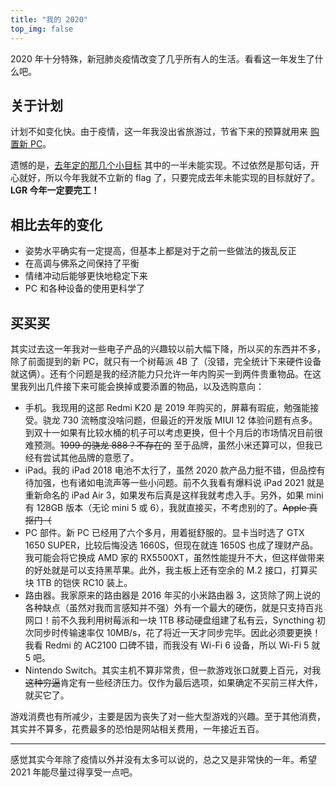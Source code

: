 ```yaml
---
title: "我的 2020"
top_img: false
---
```

2020 年十分特殊，新冠肺炎疫情改变了几乎所有人的生活。看看这一年发生了什么吧。

## 关于计划
计划不如变化快。由于疫情，这一年我没出省旅游过，节省下来的预算就用来 [购置新 PC](https://kevinh.wang/new-pc/)。

遗憾的是，[去年定的那几个小目标](https://kevinh.wang/2019/) 其中的一半未能实现。不过依然是那句话，开心就好，所以今年我就不立新的 flag 了，只要完成去年未能实现的目标就好了。**LGR 今年一定要完工！**

## 相比去年的变化
- 姿势水平确实有一定提高，但基本上都是对于之前一些做法的拨乱反正
- 在高调与佛系之间保持了平衡
- 情绪冲动后能够更快地稳定下来
- PC 和各种设备的使用更科学了

## 买买买
其实过去这一年我对一些电子产品的兴趣较以前大幅下降，所以买的东西并不多，除了前面提到的新 PC，就只有一个树莓派 4B 了（没错，完全统计下来硬件设备就这俩）。还有个问题是我的经济能力只允许一年内购买一到两件贵重物品。在这里我列出几件接下来可能会换掉或要添置的物品，以及选购意向：
- 手机。我现用的这部 Redmi K20 是 2019 年购买的，屏幕有瑕疵，勉强能接受。骁龙 730 流畅度没啥问题，但最近的开发版 MIUI 12 体验问题有点多。到双十一如果有比较水桶的机子可以考虑更换，但十个月后的市场情况目前很难预测。~~1999 的骁龙 888？不存在的~~ 至于品牌，虽然小米还算可以，但我已经有尝试其他品牌的意愿了。
- iPad。我的 iPad 2018 电池不太行了，虽然 2020 款产品力挺不错，但品控有待加强，也有诸如电流声等一些小问题。前不久我看有爆料说 iPad 2021 就是重新命名的 iPad Air 3，如果发布后真是这样我就考虑入手。另外，如果 mini 有 128GB 版本（无论 mini 5 或 6），我就直接买，不考虑别的了。~~Apple 真抠门（~~
- PC 部件。新 PC 已经用了六个多月，用着挺舒服的。显卡当时选了 GTX 1650 SUPER，比较后悔没选 1660S，但现在就连 1650S 也成了理财产品。我可能会将它换成 AMD 家的 RX5500XT，虽然性能提升不大，但这样做带来的好处就是可以支持黑苹果。此外，我主板上还有空余的 M.2 接口，打算买块 1TB 的铠侠 RC10 装上。
- 路由器。我家原来的路由器是 2016 年买的小米路由器 3，这货除了网上说的各种缺点（虽然对我而言感知并不强）外有一个最大的硬伤，就是只支持百兆网口！前不久我利用树莓派和一块 1TB 移动硬盘组建了私有云，Syncthing 初次同步时传输速率仅 10MB/s，花了将近一天才同步完毕。因此必须要更换！我看 Redmi 的 AC2100 口碑不错，而我没有 Wi-Fi 6 设备，所以 Wi-Fi 5 就 5 吧。
- Nintendo Switch。其实主机不算非常贵，但一款游戏张口就要上百元，对我~~这种穷逼~~肯定有一些经济压力。仅作为最后选项，如果确定不买前三样大件，就买它了。

游戏消费也有所减少，主要是因为丧失了对一些大型游戏的兴趣。至于其他消费，其实并不算多，花费最多的恐怕是网站相关费用，一年接近五百。

---
感觉其实今年除了疫情以外并没有太多可以说的，总之又是非常快的一年。希望 2021 年能尽量过得享受一点吧。
